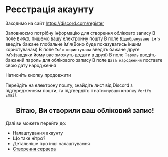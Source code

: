# Реєстрація акаунту 

Заходимо на сайт https://discord.com/register 

Заповнюємо потрібну інформацію для створення обліковго запису
В поле `E-MAIL` пишемо вашу електронну пошту
В поле `Відображуване ім'я` введіть бажане глобальне ім'я(Воно буде показуватись іншим користувачам)
В поле `Ім'я користувача` введіть бажане друге ім'я(завдяки йому вас зможуть додати в друзі)
В поле `Пароль` введіть бажаний пароль для облікового запису
В поле `Дата народження` поставте свою дату народження

Натисніть кнопку продовжити

Перейдіть на електрону пошту, знайдіть лист від Discord з підтвредженням пошти, та підтвердіть іі натиснувши кнопку `Verify Email` 

<h2 style="text-align: center;">Вітаю, Ви створили ваш обліковий запис!</h2>

Далі ви можете перейти до:
- Налаштування акаунту
- Що таке нітро?
- Детальніше про інші налаштування
- [Створення сервера](../guilds/Guild_Creation.md)
